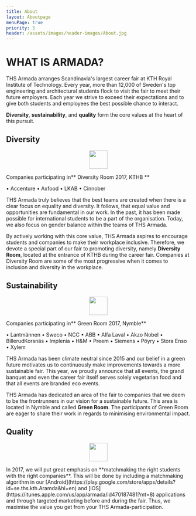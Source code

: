 ```yaml
---
title: About
layout: Aboutpage
menuPage: true
priority: 5
header: /assets/images/header-images/About.jpg
---
```

# WHAT IS ARMADA?

THS Armada arranges Scandinavia's largest career fair at KTH Royal Institute of Technology. Every year, more than 12,000 of Sweden's top engineering and architectural students flock to visit the fair to meet their future employers. Each year we strive to exceed their expectations and to give both students and employees the best possible chance to interact.

**Diversity**, **sustainability**, and **quality** form the core values at the heart of this pursuit.

## Diversity
<p style="text-align:center;">
<img src="http://development.armada.nu/assets/diversity_a.svg" align="middle" height="50em" width="50em"/>
</p>

Companies participating in** Diversity Room 2017, KTHB    **

• Accenture • Axfood • LKAB • Cinnober

THS Armada truly believes that the best teams are created when there is a clear focus on equality and diversity. It follows, that equal value and opportunities are fundamental in our work. In the past, it has been made possible for international students to be a part of the organisation. Today, we also focus on gender balance within the teams of THS Armada.

By actively working with this core value, THS Armada aspires to encourage students and companies to make their workplace inclusive. Therefore, we devote a special part of our fair to promoting diversity, namely **Diversity Room**, located at the entrance of KTHB during the career fair. Companies at Diversity Room are some of the most progressive when it comes to inclusion and diversity in the workplace.

## Sustainability
<p style="text-align:center;">
<img src="http://development.armada.nu/assets/sustainability.svg" align="middle" height="50em" width="50em"/>
</p>

Companies participating in** Green Room 2017, Nymble**

• Lantmännen • Sweco • NCC • ABB • Alfa Laval • Akzo Nobel • BillerudKorsnäs • Implenia • H&M • Preem • Siemens • Pöyry • Stora Enso • Xylem

THS Armada has been climate neutral since 2015 and our belief in a green future motivates us to continuously make improvements towards a more sustainable fair. This year, we proudly announce that all events, the grand banquet and even the career fair itself serves solely vegetarian food and that all events are branded eco events.

THS Armada has dedicated an area of the fair to companies that we deem to be the frontrunners in our vision for a sustainable future. This area is located in Nymble and called **Green Room**. The participants of Green Room are eager to share their work in regards to minimising environmental impact.

## Quality
<p style="text-align:center;">
<img src="http://development.armada.nu/assets/quality.svg" align="middle" height="50em" width="50em"/>
</p>
In 2017, we will put great emphasis on **matchmaking the right students with the right companies**. This will be done by including a matchmaking algorithm in our [Android](https://play.google.com/store/apps/details?id=se.ths.kth.Aramda&hl=en) and [iOS](https://itunes.apple.com/us/app/armada/id470187481?mt=8) applications and through targeted marketing before and during the fair. Thus, we maximise the value you get from your THS Armada-participation.
